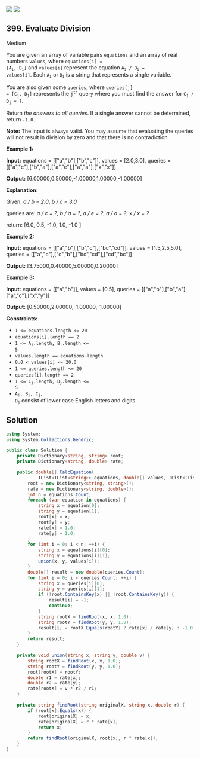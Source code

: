 [![](https://img.shields.io/github/stars/LeetCode-Top-Interview-150/LeetCode-Top-Interview-150?label=Stars&style=flat-square)](https://github.com/LeetCode-Top-Interview-150/LeetCode-Top-Interview-150)
[![](https://img.shields.io/github/forks/LeetCode-Top-Interview-150/LeetCode-Top-Interview-150?label=Fork%20me%20on%20GitHub%20&style=flat-square)](https://github.com/LeetCode-Top-Interview-150/LeetCode-Top-Interview-150/fork)

## 399\. Evaluate Division

Medium

You are given an array of variable pairs `equations` and an array of real numbers `values`, where <code>equations[i] = [A<sub>i</sub>, B<sub>i</sub>]</code> and `values[i]` represent the equation <code>A<sub>i</sub> / B<sub>i</sub> = values[i]</code>. Each <code>A<sub>i</sub></code> or <code>B<sub>i</sub></code> is a string that represents a single variable.

You are also given some `queries`, where <code>queries[j] = [C<sub>j</sub>, D<sub>j</sub>]</code> represents the <code>j<sup>th</sup></code> query where you must find the answer for <code>C<sub>j</sub> / D<sub>j</sub> = ?</code>.

Return _the answers to all queries_. If a single answer cannot be determined, return `-1.0`.

**Note:** The input is always valid. You may assume that evaluating the queries will not result in division by zero and that there is no contradiction.

**Example 1:**

**Input:** equations = \[\["a","b"],["b","c"]], values = [2.0,3.0], queries = \[\["a","c"],["b","a"],["a","e"],["a","a"],["x","x"]]

**Output:** [6.00000,0.50000,-1.00000,1.00000,-1.00000]

**Explanation:**

Given: _a / b = 2.0_, _b / c = 3.0_

queries are: _a / c = ?_, _b / a = ?_, _a / e = ?_, _a / a = ?_, _x / x = ?_

return: [6.0, 0.5, -1.0, 1.0, -1.0 ]

**Example 2:**

**Input:** equations = \[\["a","b"],["b","c"],["bc","cd"]], values = [1.5,2.5,5.0], queries = \[\["a","c"],["c","b"],["bc","cd"],["cd","bc"]]

**Output:** [3.75000,0.40000,5.00000,0.20000]

**Example 3:**

**Input:** equations = \[\["a","b"]], values = [0.5], queries = \[\["a","b"],["b","a"],["a","c"],["x","y"]]

**Output:** [0.50000,2.00000,-1.00000,-1.00000]

**Constraints:**

*   `1 <= equations.length <= 20`
*   `equations[i].length == 2`
*   <code>1 <= A<sub>i</sub>.length, B<sub>i</sub>.length <= 5</code>
*   `values.length == equations.length`
*   `0.0 < values[i] <= 20.0`
*   `1 <= queries.length <= 20`
*   `queries[i].length == 2`
*   <code>1 <= C<sub>j</sub>.length, D<sub>j</sub>.length <= 5</code>
*   <code>A<sub>i</sub>, B<sub>i</sub>, C<sub>j</sub>, D<sub>j</sub></code> consist of lower case English letters and digits.

## Solution

```csharp
using System;
using System.Collections.Generic;

public class Solution {
    private Dictionary<string, string> root;
    private Dictionary<string, double> rate;

    public double[] CalcEquation(
            IList<IList<string>> equations, double[] values, IList<IList<string>> queries) {
        root = new Dictionary<string, string>();
        rate = new Dictionary<string, double>();
        int n = equations.Count;
        foreach (var equation in equations) {
            string x = equation[0];
            string y = equation[1];
            root[x] = x;
            root[y] = y;
            rate[x] = 1.0;
            rate[y] = 1.0;
        }
        for (int i = 0; i < n; ++i) {
            string x = equations[i][0];
            string y = equations[i][1];
            union(x, y, values[i]);
        }
        double[] result = new double[queries.Count];
        for (int i = 0; i < queries.Count; ++i) {
            string x = queries[i][0];
            string y = queries[i][1];
            if (!root.ContainsKey(x) || !root.ContainsKey(y)) {
                result[i] = -1;
                continue;
            }
            string rootX = findRoot(x, x, 1.0);
            string rootY = findRoot(y, y, 1.0);
            result[i] = rootX.Equals(rootY) ? rate[x] / rate[y] : -1.0; 
        }
        return result;
    }

    private void union(string x, string y, double v) {
        string rootX = findRoot(x, x, 1.0);
        string rootY = findRoot(y, y, 1.0);
        root[rootX] = rootY;
        double r1 = rate[x];
        double r2 = rate[y];
        rate[rootX] = v * r2 / r1;
    }

    private string findRoot(string originalX, string x, double r) {
        if (root[x].Equals(x)) {
            root[originalX] = x;
            rate[originalX] = r * rate[x];
            return x;
        }
        return findRoot(originalX, root[x], r * rate[x]);
    }
}
```